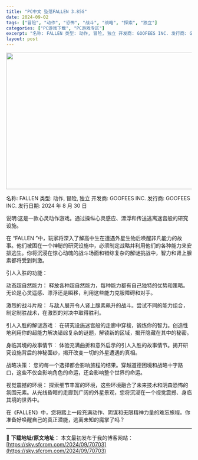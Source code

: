 ```yaml
---
title: "PC中文 坠落FALLEN 3.85G"
date: 2024-09-02
tags: ["冒险", "动作", "恐怖", "战斗", "战略", "探索", "独立"]
categories: ["PC游戏下载", "PC游戏专区"]
excerpt: "名称: FALLEN 类型: 动作, 冒险, 独立 开发商: GOOFEES INC. 发行商: GOOFEES INC. 发行日期: 2024 年 8 月 30 日 说明:这是一款心灵动作游戏。通过操纵心灵感应、漂浮和传送逃离迷宫般的研究设施。 在 “FALLEN ”中，玩家将深入了解高中生在遭遇&hellip;"
layout: post
---
```


<img class="aligncenter size-full wp-image-70704" src="https://sky.sfcrom.com/wp-content/uploads/2024/09/2024090212035067.webp" alt="" width="660" height="370" />

名称: FALLEN
类型: 动作, 冒险, 独立
开发商: GOOFEES INC.
发行商: GOOFEES INC.
发行日期: 2024 年 8 月 30 日

说明:这是一款心灵动作游戏。通过操纵心灵感应、漂浮和传送逃离迷宫般的研究设施。

在 “FALLEN ”中，玩家将深入了解高中生在遭遇外星生物后唤醒非凡能力的故事。他们被困在一个神秘的研究设施中，必须制定战略并利用他们的各种能力来安排逃生。你将沉浸在惊心动魄的战斗场面和错综复杂的解谜挑战中，智力和肾上腺素都将受到刺激。

引人入胜的功能：

动态超自然能力： 释放各种超自然能力，每种能力都有自己独特的优势和策略。无论是心灵遥感、漂浮还是瞬移，利用这些能力克服障碍和对手。

激烈的战斗片段： 与敌人展开令人肾上腺素飙升的战斗。尝试不同的能力组合，制定制胜战术，在激烈的对决中取得胜利。

引人入胜的解谜游戏： 在研究设施迷宫般的走廊中穿梭，锻炼你的智力。创造性地利用你的超能力解决错综复杂的谜题，解锁新的区域，揭开隐藏在其中的秘密。

身临其境的故事情节： 体验充满曲折和意外启示的引人入胜的故事情节。揭开研究设施背后的神秘面纱，揭开改变一切的外星遭遇的真相。

战略决策： 您的每一个选择都会影响旅程的结果。穿越道德困境和战略十字路口，这些不仅会影响角色的命运，还会影响整个世界的命运。

视觉震撼的环境： 探索细节丰富的环境，这些环境融合了未来技术和阴森恐怖的氛围元素。从光线昏暗的走廊到广阔的外星景观，您将沉浸在一个视觉震撼、身临其境的世界中。

在《FALLEN》中，您将踏上一段充满动作、阴谋和无限精神力量的难忘旅程。你准备好唤醒自己的真正潜能，逃离未知的魔掌了吗？

---
📖 **下载地址/原文地址：** 本文最初发布于我的博客网站：[https://sky.sfcrom.com/2024/09/70703](https://sky.sfcrom.com/2024/09/70703)
